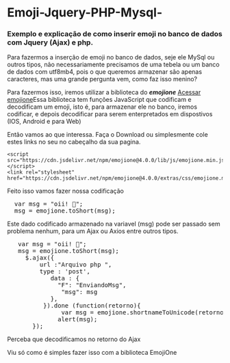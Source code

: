 # Emoji-Jquery-PHP-Mysql-
<h3>Exemplo e explicação de como inserir emoji no banco de dados com Jquery (Ajax) e php.</h3> 
<p>Para fazermos a inserção de emoji no banco de dados, seje ele MySql ou outros tipos, não necessariamente precisamos de uma tebela ou um banco de dados com utf8mb4, pois o que queremos armazenar são apenas caracteres, mas uma grande pergunta vem, como faz isso menino?</p>
<p>Para fazermos isso, iremos utilizar a biblioteca do <em><b>emojione</b></em> <a href="https://demos.emojione.com/latest/index.html#extras">Acessar emojione</a>Essa biblioteca tem funções JavaScript que codificam e decodificam um emoji, isto é, para armazenar ele no banco, iremos codificar, e depois decodificar para serem enterpretados em dispostivos (IOS, Android e para Web)</p>
<p>Então vamos ao que interessa. Faça o Download ou simplesmente cole estes links no seu no cabeçalho da sua pagina.</p>

```
<script src="https://cdn.jsdelivr.net/npm/emojione@4.0.0/lib/js/emojione.min.js"></script>
<link rel="stylesheet" href="https://cdn.jsdelivr.net/npm/emojione@4.0.0/extras/css/emojione.min.css"/>

```
<p>Feito isso vamos fazer nossa codificação</p>
<pre>
  var msg = "oii! 🐶";
  msg = emojione.toShort(msg);
</pre>
<p>Este dado codificado armazenado na variavel (msg) pode ser passado sem problema nenhum, para um Ajax ou Axios entre outros tipos.</p>
<pre>
   var msg = "oii! 🐶";
   msg = emojione.toShort(msg);
     $.ajax({
         url :"Arquivo php ",
         type : 'post',
            data : {
              "F": "EnviandoMsg",
               "msg": msg
            },
          }).done (function(retorno){
               var msg = emojione.shortnameToUnicode(retorno); //msg decodificada 
              alert(msg);
       });
</pre>
<p>Perceba que decodificamos no retorno do Ajax </p>
<p>Viu só como é simples fazer isso com a biblioteca EmojiOne</p>
